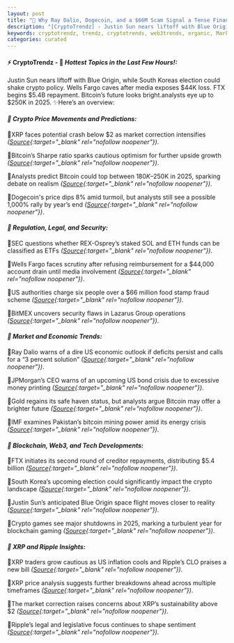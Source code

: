 ```yaml
---
layout: post
title: "🌌 Why Ray Dalio, Dogecoin, and a $66M Scam Signal a Tense Financial Storm"
description: "[CryptoTrendz] - Justin Sun nears liftoff with Blue Origin, while South Koreas election could shake crypto policy. Wells Fargo caves after media exposes $44K loss. FTX begins $5.4B repayment. Bitcoin’s future looks bright.analysts eye up to $250K in 2025."
keywords: cryptotrendz, trendz, cryptotrends, web3trends, organic, Market, SEC, XRP, Bitcoin, ETH, Growth, Dogecoin, Analyst, Mining, FTX, CEO, SOL, Crypto
categories: curated
---
```


#### ⚡ CryptoTrendz - 📌 *Hottest Topics in the Last Few Hours!:*

Justin Sun nears liftoff with Blue Origin, while South Koreas election could shake crypto policy. Wells Fargo caves after media exposes $44K loss. FTX begins $5.4B repayment. Bitcoin’s future looks bright.analysts eye up to $250K in 2025. ✨Here’s an overview:


#### *🔖  Crypto Price Movements and Predictions:*  

🔹XRP faces potential crash below $2 as market correction intensifies *([Source](https://s.avyag.com/ifmy){:target="_blank" rel="nofollow noopener"})*.  

🔹Bitcoin’s Sharpe ratio sparks cautious optimism for further upside growth *([Source](https://s.avyag.com/9owl){:target="_blank" rel="nofollow noopener"})*.  

🔹Analysts predict Bitcoin could top between $180K–$250K in 2025, sparking debate on realism *([Source](https://s.avyag.com/ofuy){:target="_blank" rel="nofollow noopener"})*.  

🔹Dogecoin's price dips 8% amid turmoil, but analysts still see a possible 1,000% rally by year’s end *([Source](https://s.avyag.com/ojav){:target="_blank" rel="nofollow noopener"})*.  

#### *🔖  Regulation, Legal, and Security:*  

🔹SEC questions whether REX-Osprey’s staked SOL and ETH funds can be classified as ETFs *([Source](https://s.avyag.com/ltf0){:target="_blank" rel="nofollow noopener"})*.  

🔹Wells Fargo faces scrutiny after refusing reimbursement for a $44,000 account drain until media involvement *([Source](https://s.avyag.com/v6gm){:target="_blank" rel="nofollow noopener"})*.  

🔹US authorities charge six people over a $66 million food stamp fraud scheme *([Source](https://s.avyag.com/ae1n){:target="_blank" rel="nofollow noopener"})*.  

🔹BitMEX uncovers security flaws in Lazarus Group operations *([Source](https://s.avyag.com/xp6i){:target="_blank" rel="nofollow noopener"})*.  

#### *🔖  Market and Economic Trends:*  

🔹Ray Dalio warns of a dire US economic outlook if deficits persist and calls for a “3 percent solution” *([Source](https://s.avyag.com/5dnl){:target="_blank" rel="nofollow noopener"})*.  

🔹JPMorgan’s CEO warns of an upcoming US bond crisis due to excessive money printing *([Source](https://s.avyag.com/8n4j){:target="_blank" rel="nofollow noopener"})*.  

🔹Gold regains its safe haven status, but analysts argue Bitcoin may offer a brighter future *([Source](https://s.avyag.com/t83r){:target="_blank" rel="nofollow noopener"})*.  

🔹IMF examines Pakistan’s bitcoin mining power amid its energy crisis *([Source](https://s.avyag.com/ocus){:target="_blank" rel="nofollow noopener"})*.  

#### *🔖  Blockchain, Web3, and Tech Developments:*  

🔹FTX initiates its second round of creditor repayments, distributing $5.4 billion *([Source](https://s.avyag.com/2h55){:target="_blank" rel="nofollow noopener"})*.  

🔹South Korea’s upcoming election could significantly impact the crypto landscape *([Source](https://s.avyag.com/qyzv){:target="_blank" rel="nofollow noopener"})*.  

🔹Justin Sun’s anticipated Blue Origin space flight moves closer to reality *([Source](https://s.avyag.com/6dkd){:target="_blank" rel="nofollow noopener"})*.  

🔹Crypto games see major shutdowns in 2025, marking a turbulent year for blockchain gaming *([Source](https://s.avyag.com/trqg){:target="_blank" rel="nofollow noopener"})*.  

#### *🔖  XRP and Ripple Insights:*  

🔹XRP traders grow cautious as US inflation cools and Ripple’s CLO praises a new bill *([Source](https://s.avyag.com/x62j){:target="_blank" rel="nofollow noopener"})*.  

🔹XRP price analysis suggests further breakdowns ahead across multiple timeframes *([Source](https://s.avyag.com/j3cc){:target="_blank" rel="nofollow noopener"})*.  

🔹The market correction raises concerns about XRP’s sustainability above $2 *([Source](https://s.avyag.com/ifmy){:target="_blank" rel="nofollow noopener"})*.  

🔹Ripple’s legal and legislative focus continues to shape sentiment *([Source](https://s.avyag.com/x62j){:target="_blank" rel="nofollow noopener"})*.